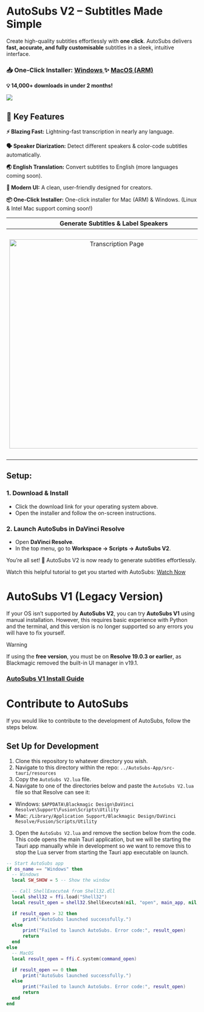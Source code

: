 # AutoSubs V2 – Subtitles Made Simple
Create high-quality subtitles effortlessly with **one click**. AutoSubs delivers **fast, accurate, and fully customisable** subtitles in a sleek, intuitive interface.

### 📥 One-Click Installer: [Windows ](https://github.com/tmoroney/auto-subs/releases/latest/download/AutoSubs-Win-setup.exe) ✨ [MacOS (ARM)](https://github.com/tmoroney/auto-subs/releases/latest/download/AutoSubs-Mac-ARM.pkg)
**💡 14,000+ downloads in under 2 months!**

<a href="https://www.buymeacoffee.com/tmoroney"><img src="https://img.buymeacoffee.com/button-api/?text=Buy me a coffee&emoji=&slug=tmoroney&button_colour=3562e3&font_colour=ffffff&font_family=Poppins&outline_colour=ffffff&coffee_colour=FFDD00" /></a>

## 🚀 Key Features
**⚡ Blazing Fast:** Lightning-fast transcription in nearly any language.

**🗣️ Speaker Diarization:** Detect different speakers & color-code subtitles automatically.

**🌏 English Translation:** Convert subtitles to English (more languages coming soon).

**🎨 Modern UI:** A clean, user-friendly designed for creators.

**📦 One-Click Installer:** One-click installer for Mac (ARM) & Windows. (Linux & Intel Mac support coming soon!)

Generate Subtitles & Label Speakers |  Advanced Settings
:-------------------------:|:-------------------------:
<img width="550" alt="Transcription Page" src="https://github.com/user-attachments/assets/59803d26-cda0-4b44-ac54-3eb46438f7a6"> | <img width="600" alt="Advanced Settings" src="https://github.com/user-attachments/assets/d136f300-89be-4f0c-a330-57372fd71041">

## Setup:
### 1. Download & Install
- Click the download link for your operating system above.
- Open the installer and follow the on-screen instructions.

### 2. Launch AutoSubs in DaVinci Resolve
- Open **DaVinci Resolve**.
- In the top menu, go to **Workspace → Scripts → AutoSubs V2**.

You’re all set! 🚀 AutoSubs V2 is now ready to generate subtitles effortlessly.

Watch this helpful tutorial to get you started with AutoSubs: [Watch Now](https://www.youtube.com/watch?v=U36KbpoAPxM)

# AutoSubs V1 (Legacy Version)
If your OS isn’t supported by **AutoSubs V2**, you can try **AutoSubs V1** using manual installation. However, this requires basic experience with Python and the terminal, and this version is no longer supported so any errors you will have to fix yourself.
>[!Warning]
If using the **free version**, you must be on **Resolve 19.0.3 or earlier**, as Blackmagic removed the built-in UI manager in v19.1.

### [AutoSubs V1 Install Guide](https://github.com/tmoroney/auto-subs/blob/a695224b66e46c62dc716f5336582795e7174f17/V1_README.md)

# Contribute to AutoSubs
If you would like to contribute to the development of AutoSubs, follow the steps below.
## Set Up for Development
1. Clone this repository to whatever directory you wish.
2. Navigate to this directory within the repo: `../AutoSubs-App/src-tauri/resources`
3. Copy the `AutoSubs V2.lua` file.
4. Navigate to one of the directories below and paste the `AutoSubs V2.lua` file so that Resolve can see it:
  - Windows: `$APPDATA\Blackmagic Design\DaVinci Resolve\Support\Fusion\Scripts\Utility`
  - Mac: `/Library/Application Support/Blackmagic Design/DaVinci Resolve/Fusion/Scripts/Utility`
3. Open the `AutoSubs V2.lua` and remove the section below from the code. This code opens the main Tauri application, but we will be starting the Tauri app manually while in development so we want to remove this to stop the Lua server from starting the Tauri app executable on launch.
  ```lua
-- Start AutoSubs app
if os_name == "Windows" then
    -- Windows
    local SW_SHOW = 5 -- Show the window

    -- Call ShellExecuteA from Shell32.dll
    local shell32 = ffi.load("Shell32")
    local result_open = shell32.ShellExecuteA(nil, "open", main_app, nil, nil, SW_SHOW)

    if result_open > 32 then
        print("AutoSubs launched successfully.")
    else
        print("Failed to launch AutoSubs. Error code:", result_open)
        return
    end
else
    -- MacOS
    local result_open = ffi.C.system(command_open)

    if result_open == 0 then
        print("AutoSubs launched successfully.")
    else
        print("Failed to launch AutoSubs. Error code:", result_open)
        return
    end
end
```

